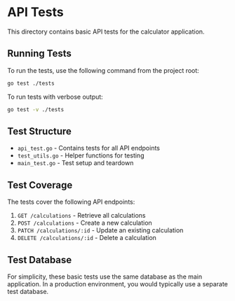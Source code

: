 # API Tests

This directory contains basic API tests for the calculator application.

## Running Tests

To run the tests, use the following command from the project root:

```bash
go test ./tests
```

To run tests with verbose output:

```bash
go test -v ./tests
```

## Test Structure

- `api_test.go` - Contains tests for all API endpoints
- `test_utils.go` - Helper functions for testing
- `main_test.go` - Test setup and teardown

## Test Coverage

The tests cover the following API endpoints:

1. `GET /calculations` - Retrieve all calculations
2. `POST /calculations` - Create a new calculation
3. `PATCH /calculations/:id` - Update an existing calculation
4. `DELETE /calculations/:id` - Delete a calculation

## Test Database

For simplicity, these basic tests use the same database as the main application. In a production environment, you would typically use a separate test database.